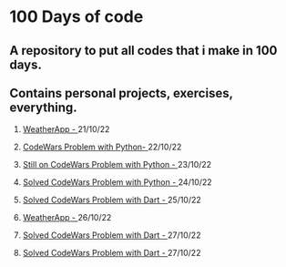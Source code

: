<h1> 100 Days of code</h1>
<h2>A repository to put all codes that i make in 100 days.<br><br>
Contains personal projects, exercises, everything.</h2>
<ol>
    <li>
        <p>
            <a href="https://github.com/Foca1/WeatherApp">WeatherApp - </a>
            21/10/22
        </p>
    </li>
    <li>
        <p>
            <a href="https://github.com/Foca1/Codewars-Problems/blob/main/python/human_redable_duration.py"> CodeWars Problem with Python- </a>
            22/10/22
        </p>
    </li>
    <li>
        <p>
            <a href="https://github.com/Foca1/Codewars-Problems/blob/main/python/human_redable_duration.py"> Still on CodeWars Problem with Python - </a>
            23/10/22
        </p>    
    </li>
    <li>
        <p>
            <a href="https://github.com/Foca1/Codewars-Problems/blob/main/python/human_redable_duration.py"> Solved CodeWars Problem with Python - </a>
            24/10/22
        </p>
    </li>
    <li>
        <p>
            <a href="https://github.com/Foca1/Codewars-Problems/blob/main/dart/lib/hex_to_rgb.dart"> Solved CodeWars Problem with Dart - </a>
            25/10/22
        </p>
    </li>
        <li>
        <p>
            <a href="https://github.com/Foca1/WeatherApp"> WeatherApp - </a>
            26/10/22
        </p>
    </li>
    <li>
        <p>
            <a href="https://github.com/Foca1/Codewars-Problems/blob/main/dart/lib/rgb_to_hex_codewars.dart"> Solved CodeWars Problem with Dart - </a>
            27/10/22
        </p>
    </li>
     <li>
        <p>
            <a href="https://github.com/Foca1/Codewars-Problems/blob/main/dart/lib/tribonacci_sequence.dart"> Solved CodeWars Problem with Dart - </a>
            27/10/22
        </p>
    </li>
</ol>
